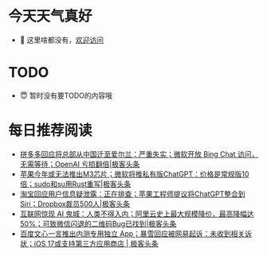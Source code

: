 # 今天天气真好
- 👋 这里啥都没有，[欢迎访问](https://zhangfeng-ola.github.io/)
<!---
- 👀 I’m interested in ...
- 🌱 I’m currently learning ...
- 💞️ I’m looking to collaborate on ...
- 📫 How to reach me ...
- 😇 I'm doing something ...

--->

# TODO 
- 😇 暂时没有要TODO的内容哦

<!---
zhangfeng-ola/zhangfeng-ola is a ✨ special ✨ repository because its `README.md` (this file) appears on your GitHub profile.
You can click the Preview link to take a look at your changes.
--->

# 每日推荐阅读
<!-- BLOG-POST-LIST:START -->
- [拼多多回应将总部从中国迁至爱尔兰：严重失实；微软开放 Bing Chat 访问，无需等待；OpenAI 亏损翻倍|极客头条](https://blog.csdn.net/weixin_39786569/article/details/130500036)
- [苹果今年或无法推出M3芯片；​微软将推私有版ChatGPT：价格是常规版10倍；sudo和su用Rust重写|极客头条](https://blog.csdn.net/weixin_39786569/article/details/130480808)
- [淘宝回应用户信息疑泄露：正在排查；苹果工程师提议将ChatGPT整合到Siri；Dropbox裁员500人|极客头条](https://blog.csdn.net/weixin_39786569/article/details/130419778)
- [互联网惊现 AI 鬼城：人类不得入内；阿里云史上最大规模降价，最高降幅达 50%；可致微信闪退的二维码Bug已找到|极客头条](https://blog.csdn.net/weixin_39786569/article/details/130399362)
- [百度文心一言推出内测专用独立 App；暴雪回应被网易起诉：未收到相关诉状；iOS 17或支持第三方应用商店 | 极客头条](https://blog.csdn.net/weixin_39786569/article/details/130379118)
<!-- BLOG-POST-LIST:END -->
